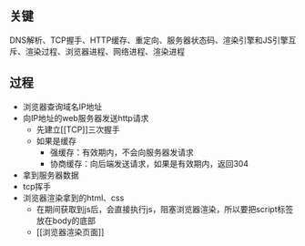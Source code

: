 ## 关键

DNS解析、TCP握手、HTTP缓存、重定向、服务器状态码、渲染引擎和JS引擎互斥、渲染过程、浏览器进程、网络进程、渲染进程

## 过程

- 浏览器查询域名IP地址
- 向IP地址的web服务器发送http请求
	- 先建立[[TCP]]三次握手
	- 如果是缓存
		- 强缓存：有效期内，不会向服务器发请求
		- 协商缓存：向后端发送请求，如果是有效期内，返回304
- 拿到服务器数据
- tcp挥手
- 浏览器渲染拿到的html、css
	- 在期间获取到js后，会直接执行js，阻塞浏览器渲染，所以要把script标签放在body的底部
	- [[浏览器渲染页面]]
